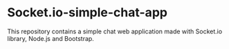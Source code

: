 # Socket.io-simple-chat-app
This repository contains a simple chat web application made with Socket.io library, Node.js and Bootstrap.